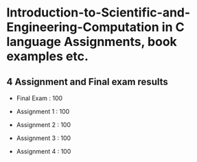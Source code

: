 # Introduction-to-Scientific-and-Engineering-Computation in C language Assignments, book examples etc.

## 4 Assignment and Final exam results

* Final Exam   : 100

* Assignment 1 : 100
* Assignment 2 : 100
* Assignment 3 : 100
* Assignment 4 : 100